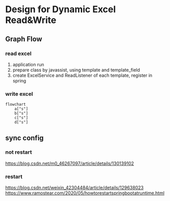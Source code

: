 # Design for Dynamic Excel Read&Write

## Graph Flow

### read excel
1. application run
2. prepare class by javassist, using template and template_field
3. create ExcelService and ReadListener of each template, register in spring

### write excel


```mermaid
flowchart
    a["s"]
    b["s"]
    c["s"]
    d["s"]
```

## sync config 
### not restart
https://blog.csdn.net/m0_46267097/article/details/130139102
### restart
https://blog.csdn.net/weixin_42304484/article/details/129638023
https://www.ramostear.com/2020/05/howtorestartspringbootatruntime.html
